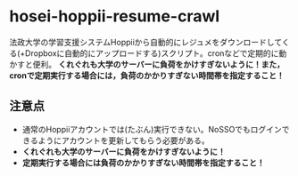 # hosei-hoppii-resume-crawl
法政大学の学習支援システムHoppiiから自動的にレジュメをダウンロードしてくる(+Dropboxに自動的にアップロードする)スクリプト。cronなどで定期的に動かすと便利。 **くれぐれも大学のサーバーに負荷をかけすぎないように！また，cronで定期実行する場合には，負荷のかかりすぎない時間帯を指定すること！**

## 注意点
- 通常のHoppiiアカウントでは(たぶん)実行できない。NoSSOでもログインできるようにアカウントを更新してもらう必要がある。
- **くれぐれも大学のサーバーに負荷をかけすぎないように！** 
- **定期実行する場合には負荷のかかりすぎない時間帯を指定すること！**
